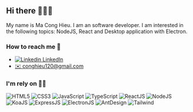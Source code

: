 ## Hi there 👋👋👋
My name is Ma Cong Hieu. I am an software developer. I am interested in the following topics: NodeJS, React and Desktop application with Electron.

### How to reach me 💬
- [![Linkedin](https://i.stack.imgur.com/gVE0j.png) LinkedIn](https://www.linkedin.com/in/hieumc/)
- <a href="mailto:webmaster@example.com">✉️ conghieu120@gmail.com</a>

### I'm rely on 👨‍💻
![HTML5](https://img.shields.io/badge/HTML5%20-%23E34F26.svg?style=for-the-badge&logo=html5&logoColor=white)
![CSS3](https://img.shields.io/badge/CSS%20-%231572B6.svg?style=for-the-badge&logo=css3&logoColor=white)
![JavaScript](https://img.shields.io/badge/JavaScript%20-%23F7DF1E.svg?style=for-the-badge&logo=javascript&logoColor=black)
![TypeScript](https://img.shields.io/badge/Typescript%20-%23F7DF1E.svg?style=for-the-badge&logo=typescript&logoColor=blue)
![ReactJS](https://img.shields.io/badge/ReactJS%20-%23F7DF1E.svg?style=for-the-badge&logo=react&logoColor=blue)
![NodeJS](https://img.shields.io/badge/NodeJS%20-%23F7DF1E.svg?style=for-the-badge&logo=v8&logoColor=blue)
![KoaJS](https://img.shields.io/badge/KoaJS%20-%23F7DF1E.svg?style=for-the-badge&logo=koa&logoColor=black)
![ExpressJS](https://img.shields.io/badge/Express%20-%23F7DF1E.svg?style=for-the-badge&logo=express&logoColor=black)
![ElectronJS](https://img.shields.io/badge/Electron%20-%23F7DF1E.svg?style=for-the-badge&logo=electron&logoColor=black)
![AntDesign](https://img.shields.io/badge/AntDesign%20-%23F7DF1E.svg?style=for-the-badge&logo=antdesign&logoColor=green)
![Tailwind](https://img.shields.io/badge/Tailwind%20-%23F7DF1E.svg?style=for-the-badge&logo=tailwindcss&logoColor=green)
